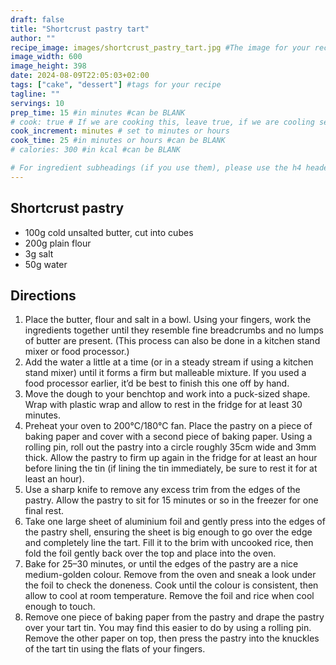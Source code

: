 ```yaml
---
draft: false
title: "Shortcrust pastry tart"
author: ""
recipe_image: images/shortcrust_pastry_tart.jpg #The image for your recipe
image_width: 600
image_height: 398
date: 2024-08-09T22:05:03+02:00
tags: ["cake", "dessert"] #tags for your recipe
tagline: ""
servings: 10
prep_time: 15 #in minutes #can be BLANK
# cook: true # If we are cooking this, leave true, if we are cooling set to false
cook_increment: minutes # set to minutes or hours
cook_time: 25 #in minutes or hours #can be BLANK
# calories: 300 #in kcal #can be BLANK

# For ingredient subheadings (if you use them), please use the h4 header.  For print view I have those elements targeted
---
```



## Shortcrust pastry
- 100g cold unsalted butter, cut into cubes
- 200g plain flour
- 3g salt
- 50g water

## Directions


1. Place the butter, flour and salt in a bowl. Using your fingers, work the ingredients together until they resemble fine breadcrumbs and no lumps of butter are present. (This process can also be done in a kitchen stand mixer or food processor.)
2. Add the water a little at a time (or in a steady stream if using a kitchen stand mixer) until it forms a firm but malleable mixture. If you used a food processor earlier, it’d be best to finish this one off by hand.
3. Move the dough to your benchtop and work into a puck-sized shape. Wrap with plastic wrap and allow to rest in the fridge for at least 30 minutes.
4. Preheat your oven to 200°C/180°C fan. Place the pastry on a piece of baking paper and cover with a second piece of baking paper. Using a rolling pin, roll out the pastry into a circle roughly 35cm wide and 3mm thick. Allow the pastry to firm up again in the fridge for at least an hour before lining the tin (if lining the tin immediately, be sure to rest it for at least an hour).
5. Use a sharp knife to remove any excess trim from the edges of the pastry. Allow the pastry to sit for 15 minutes or so in the freezer for one final rest.
6. Take one large sheet of aluminium foil and gently press into the edges of the pastry shell, ensuring the sheet is big enough to go over the edge and completely line the tart. Fill it to the brim with uncooked rice, then fold the foil gently back over the top and place into the oven.
7. Bake for 25–30 minutes, or until the edges of the pastry are a nice medium-golden colour. Remove from the oven and sneak a look under the foil to check the doneness. Cook until the colour is consistent, then allow to cool at room temperature. Remove the foil and rice when cool enough to touch.
8. Remove one piece of baking paper from the pastry and drape the pastry over your tart tin. You may find this easier to do by using a rolling pin. Remove the other paper on top, then press the pastry into the knuckles of the tart tin using the flats of your fingers.